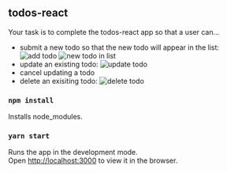 
## todos-react

Your task is to complete the todos-react app so that a user can...

* submit a new todo so that the new todo will appear in the list:
![add todo](https://github.com/Cognizant-React/todos-react/blob/master/public/images/todos3.png "Submit new todo")
![new todo in list](https://github.com/Cognizant-React/todos-react/blob/master/public/images/todos4.png "New todo added to list")
* update an existing todo:
![update todo](https://github.com/Cognizant-React/todos-react/blob/master/public/images/todos2.png "Update todo")
* cancel updating a todo
* delete an exisiting todo:
![delete todo](https://github.com/Cognizant-React/todos-react/blob/master/public/images/todos5.png "Delete todo")


### `npm install`

Installs node_modules.<br />

### `yarn start`

Runs the app in the development mode.<br />
Open [http://localhost:3000](http://localhost:3000) to view it in the browser.



